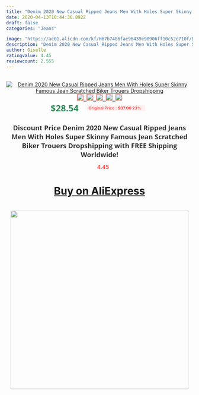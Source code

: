 ```yaml
---
title: "Denim 2020 New Casual Ripped Jeans Men With Holes Super Skinny Famous Jean Scratched Biker Trouers Dropshipping"
date: 2020-04-13T10:44:36.892Z
draft: false
categories: "Jeans"

image: "https://ae01.alicdn.com/kf/H67b7486fae96439e90906ff10c52e710f/Denim-2020-New-Casual-Ripped-Jeans-Men-With-Holes-Super-Skinny-Famous-Jean-Scratched-Biker-Trouers.jpg"
description: "Denim 2020 New Casual Ripped Jeans Men With Holes Super Skinny Famous Jean Scratched Biker Trouers Dropshipping"
author: Giselle
ratingvalue: 4.45
reviewcount: 2.555
---
```

<br>
<div style="text-align: center;">
<a href="https://s.click.aliexpress.com/e/_A1TJad" target="_blank" rel="nofollow noopener noreferrer"><img alt="Denim 2020 New Casual Ripped Jeans Men With Holes Super Skinny Famous Jean Scratched Biker Trouers Dropshipping" class="magnifier-image" src="https://ae01.alicdn.com/kf/H67b7486fae96439e90906ff10c52e710f/Denim-2020-New-Casual-Ripped-Jeans-Men-With-Holes-Super-Skinny-Famous-Jean-Scratched-Biker-Trouers.jpg_640x640.jpg">
<br>
<img style="border:1px solid salmon" src="https://ae01.alicdn.com/kf/H67b7486fae96439e90906ff10c52e710f/Denim-2020-New-Casual-Ripped-Jeans-Men-With-Holes-Super-Skinny-Famous-Jean-Scratched-Biker-Trouers.jpg_120x120.jpg">&nbsp;&nbsp;<img style="border:1px solid salmon" src="https://ae01.alicdn.com/kf/HTB1qnL4SNTpK1RjSZFMq6zG_VXan/Denim-2020-New-Casual-Ripped-Jeans-Men-With-Holes-Super-Skinny-Famous-Jean-Scratched-Biker-Trouers.jpg_120x120.jpg">&nbsp;&nbsp;<img style="border:1px solid salmon" src="_120x120.jpg">&nbsp;&nbsp;<img style="border:1px solid salmon" src="_120x120.jpg">&nbsp;&nbsp;<img style="border:1px solid salmon" src="_120x120.jpg"></a></div><br0>
<div style="text-align: center;"><span style="background-color: white; border: 0px; box-sizing: border-box; color: seagreen; display: inline-block; font-family: &quot;open sans&quot; , &quot;arial&quot; , &quot;helvetica&quot; , sans-serif , &quot;heiti&quot;; font-size: 24px; font-stretch: inherit; font-weight: 700; line-height: inherit; margin: 0px 10px 0px 0px; padding: 0px; vertical-align: middle;">$28.54 </span>
<span style="background: rgb(255 , 241 , 241); border-radius: 3px; border: 0px; box-sizing: border-box; color: #ff4747; display: inline-block; font-family: inherit; font-size: 12px; font-stretch: inherit; font-style: inherit; font-variant: inherit; font-weight: 600; line-height: inherit; margin: 0px; padding: 2px 5px; transform: scale(0.9); vertical-align: middle;">Original Price : <b style="text-decoration: line-through;">$37.06 </b> 23%&nbsp;&nbsp;</span></div>
<h1 style="color: #333333; display: inline-block; font-family: &quot;open sans&quot; , &quot;arial&quot; , &quot;helvetica&quot; , sans-serif , &quot;heiti&quot;; font-size: 18px; font-stretch: inherit; font-weight: 700; text-align: center;">Discount Price Denim 2020 New Casual Ripped Jeans Men With Holes Super Skinny Famous Jean Scratched Biker Trouers Dropshipping with FREE Shipping Worldwide!</h1>
<div style="color: #ff4747; text-align: center;">
<img src="https://4.bp.blogspot.com/-M0ZcTcb-5uY/XleCXlxnR4I/AAAAAAAAAEc/OrjgMkXV1oMQFaCRZj5HQwOCBcu3w1FegCPcBGAYYCw/s1600/star.png" style="height: 15px;">&nbsp;<b>4.45</b></div>
<div class="button_cont" align="center"><a class="buynow_a" href="https://s.click.aliexpress.com/e/_A1TJad" target="_blank" rel="nofollow noopener noreferrer"><H1>Buy on AliExpress</H1></a></div><br>
<div class="separator" style="clear: both; text-align: center;">
<img src="https://lh3.googleusercontent.com/-pTy5HemUv9M/XlePHvY0dAI/AAAAAAAAAE4/0nX5iRUoIWY8eMW9Dpxeirr157OZliDIgCLcBGAsYHQ/s1600/badge.gif" width="480">
</div>
